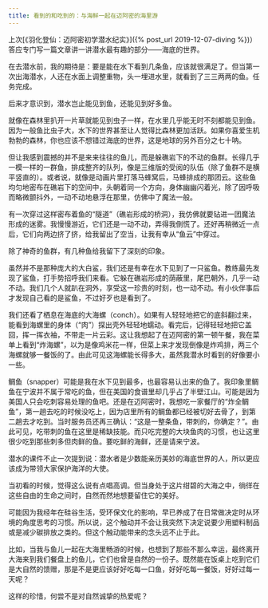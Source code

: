 ```yaml
---
title: 看到的和吃到的：与海鲜一起在迈阿密的海里游
---
```


上次[《羽化登仙：迈阿密初学潜水纪实》]({% post_url 2019-12-07-diving %})）答应专门写一篇文章讲一讲潜水最有趣的部分——海底的世界。

在去潜水前，我的期待是：要是能在水下看到几条鱼，应该就很满足了。但当第一次出海潜水，人还在水面上调整重物，头一埋进水里，就看到了三三两两的鱼。任务完成。

后来才意识到，潜水岂止能见到鱼，还能见到好多鱼。

就像在森林里扒开一片草就能见到虫子一样，在水里几乎能无时不刻都能见到鱼。因为一般鱼比虫子大，水下的世界甚至让人觉得比森林更加活跃。如果你喜爱生机勃勃的森林，你也应该不想错过海底的世界，这是地球的另外百分之七十呐。

但让我感到震撼的并不是来来往往的鱼儿，而是躲礁岩下的不动的鱼群。长得几乎一模一样的一群鱼，排成整齐的队列，像是三维版的受阅的队伍（除了鱼群不是横平竖直的）。或者说，就像是动画片里打落马蜂窝后，马蜂排成的那团云。这些鱼均匀地密布在礁岩下的空间中，头朝着同一个方向，身体幽幽闪着光，除了因呼吸而略微颤抖外，一动不动地悬浮在那里，仿佛中了魔法一般。

有一次穿过这样密布着鱼的“隧道”（礁岩形成的桥洞），我仿佛就要钻进一团魔法形成的迷雾。我慢慢游近，它们还是一动不动，弄得我倒慌了。还好再稍微近一点后，它们向两边挤了挤，给我留出了空当，让我有幸从“鱼云”中穿过。



除了神奇的鱼群，有几种鱼给我留下了深刻的印象。

虽然并不是那种庞大的大白鲨，我们还是有幸在水下见到了一只鲨鱼。教练最先发现了鲨鱼，打手势招呼我们来看。它躲在礁岩形成的荫蔽里，尾巴朝外，几乎一动不动。我们几个人就趴在洞外，享受这一珍贵的时刻，也一动不动。有小伙伴事后才发现自己看的是鲨鱼，不过好歹也是看到了。

我们还看了栖息在海底的大海螺（conch）。如果有人轻轻地把它的底斜翻过来，能看到海螺里的身体（“肉”）探出壳外轻轻地蠕动。看完后，记得轻轻地把它盖回，挥一挥衣袖，不带走一片云彩。这让我想起了在迈阿密的第一顿午餐，我在菜单上看到“炸海螺”，以为是像鸡米花一样，但菜上来才发现倒像是炸鸡排，两三个海螺就够一餐饭的了。由此可见这海螺能长得多大，虽然我潜水时看到的好像要小一些。

鲷鱼（snapper）可能是我在水下见到最多，也最容易认出来的鱼了。我印象里鲷鱼在宁波并不属于常吃的鱼，但在美国的食谱里却几乎占了半壁江山。可能是因为美国人只会吃刺容易处理的鱼吧。还是在迈阿密时，我想吃一家餐厅的“炸全鲷鱼”，第一趟去吃的时候没吃上，因为店里所有的鲷鱼都已经被切好去骨了，到第二趟去才吃到。当时服务员还再三确认：“这是一整条鱼，带刺的，你确定？”。由此可见，吃带刺的鱼在这里是稀缺技能。而只吃完整的大块鱼肉的习惯，也让这里很少吃到那些刺多但肉鲜的鱼。要吃鲜的海鲜，还是请来宁波。

潜水的课件不止一次提到说：潜水者是少数能亲历美妙的海底世界的人，所以更应该成为带领大家保护海洋的大使。

当初看的时候，觉得这么说有点唱高调。但当身处于这片绀碧的大海之中，徜徉在这些自由的生命之间时，自然而然地想要留住它的美好。

可能因为我经年在硅谷生活，受环保文化的影响，早已养成了在日常做决定时从环境的角度思考的习惯。所以说，这个触动并不会让我突然下决定说要少用塑料制品或是减少碳排放之类的。​但这个触动能带来的念头远不止于此。

比如，当我与鱼儿一起在大海里畅游的时候，也想到了那些不那么幸运，最终离开大海来到我们餐盘上的鱼儿，它们也曾是自然的一份子。既然能在饭桌上吃到它们是大自然的馈赠，那是不是更应该好好吃每一口鱼，好好吃每一餐饭，好好过每一天呢？

这样的珍惜，何尝不是对自然诚挚的热爱呢？
